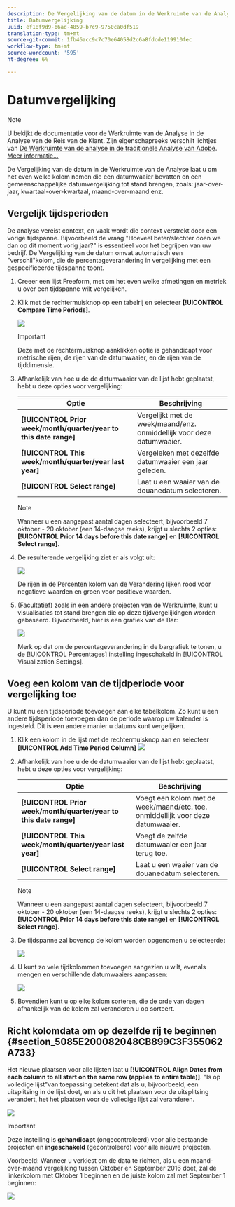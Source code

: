 ```yaml
---
description: De Vergelijking van de datum in de Werkruimte van de Analyse laat u om het even welke kolom nemen die een datumwaaier bevatten en een gemeenschappelijke datumvergelijking tot stand brengen, zoals jaar-over jaar, kwartaal-over-kwartaal, maand-over-maand, enz.
title: Datumvergelijking
uuid: ef18f9d9-b6ad-4859-b7c9-9750ca0df519
translation-type: tm+mt
source-git-commit: 1fb46acc9c7c70e64058d2c6a8fdcde119910fec
workflow-type: tm+mt
source-wordcount: '595'
ht-degree: 6%

---
```



# Datumvergelijking

>[!NOTE]
>
>U bekijkt de documentatie voor de Werkruimte van de Analyse in de Analyse van de Reis van de Klant. Zijn eigenschapreeks verschilt lichtjes van [De Werkruimte van de analyse in de traditionele Analyse van Adobe](https://docs.adobe.com/content/help/en/analytics/analyze/analysis-workspace/home.html). [Meer informatie...](/help/getting-started/cja-aa.md)

De Vergelijking van de datum in de Werkruimte van de Analyse laat u om het even welke kolom nemen die een datumwaaier bevatten en een gemeenschappelijke datumvergelijking tot stand brengen, zoals: jaar-over-jaar, kwartaal-over-kwartaal, maand-over-maand enz.

## Vergelijk tijdsperioden

De analyse vereist context, en vaak wordt die context verstrekt door een vorige tijdspanne. Bijvoorbeeld de vraag &quot;Hoeveel beter/slechter doen we dan op dit moment vorig jaar?&quot; is essentieel voor het begrijpen van uw bedrijf. De Vergelijking van de datum omvat automatisch een &quot;verschil&quot;kolom, die de percentageverandering in vergelijking met een gespecificeerde tijdspanne toont.

1. Creeer een lijst Freeform, met om het even welke afmetingen en metriek u over een tijdspanne wilt vergelijken.
1. Klik met de rechtermuisknop op een tabelrij en selecteer **[!UICONTROL Compare Time Periods]**.

   ![](assets/compare-time.png)

   >[!IMPORTANT]
   >
   >Deze met de rechtermuisknop aanklikken optie is gehandicapt voor metrische rijen, de rijen van de datumwaaier, en de rijen van de tijddimensie.

1. Afhankelijk van hoe u de de datumwaaier van de lijst hebt geplaatst, hebt u deze opties voor vergelijking:

   | Optie | Beschrijving |
   |---|---|
   | **[!UICONTROL Prior week/month/quarter/year to this date range]** | Vergelijkt met de week/maand/enz. onmiddellijk voor deze datumwaaier. |
   | **[!UICONTROL This week/month/quarter/year last year]** | Vergeleken met dezelfde datumwaaier een jaar geleden. |
   | **[!UICONTROL Select range]** | Laat u een waaier van de douanedatum selecteren. |

   >[!NOTE]
   >
   >Wanneer u een aangepast aantal dagen selecteert, bijvoorbeeld 7 oktober - 20 oktober (een 14-daagse reeks), krijgt u slechts 2 opties: **[!UICONTROL Prior 14 days before this date range]** en **[!UICONTROL Select range]**.

1. De resulterende vergelijking ziet er als volgt uit:

   ![](assets/compare-time-result.png)

   De rijen in de Percenten kolom van de Verandering lijken rood voor negatieve waarden en groen voor positieve waarden.

1. (Facultatief) zoals in een andere projecten van de Werkruimte, kunt u visualisaties tot stand brengen die op deze tijdvergelijkingen worden gebaseerd. Bijvoorbeeld, hier is een grafiek van de Bar:

   ![](assets/compare-time-barchart.png)

   Merk op dat om de percentageverandering in de bargrafiek te tonen, u de [!UICONTROL Percentages] instelling ingeschakeld in [!UICONTROL Visualization Settings].

## Voeg een kolom van de tijdperiode voor vergelijking toe

U kunt nu een tijdsperiode toevoegen aan elke tabelkolom. Zo kunt u een andere tijdsperiode toevoegen dan de periode waarop uw kalender is ingesteld. Dit is een andere manier u datums kunt vergelijken.

1. Klik een kolom in de lijst met de rechtermuisknop aan en selecteer **[!UICONTROL Add Time Period Column]** ![](assets/add-time-period-column.png)

1. Afhankelijk van hoe u de de datumwaaier van de lijst hebt geplaatst, hebt u deze opties voor vergelijking:

   | Optie | Beschrijving |
   |---|---|
   | **[!UICONTROL Prior week/month/quarter/year to this date range]** | Voegt een kolom met de week/maand/etc. toe. onmiddellijk voor deze datumwaaier. |
   | **[!UICONTROL This week/month/quarter/year last year]** | Voegt de zelfde datumwaaier een jaar terug toe. |
   | **[!UICONTROL Select range]** | Laat u een waaier van de douanedatum selecteren. |

   >[!NOTE]
   >
   >Wanneer u een aangepast aantal dagen selecteert, bijvoorbeeld 7 oktober - 20 oktober (een 14-daagse reeks), krijgt u slechts 2 opties: **[!UICONTROL Prior 14 days before this date range]** en **[!UICONTROL Select range]**.

1. De tijdspanne zal bovenop de kolom worden opgenomen u selecteerde:

   ![](assets/add-time-period-column2.png)

1. U kunt zo vele tijdkolommen toevoegen aangezien u wilt, evenals mengen en verschillende datumwaaiers aanpassen:

   ![](assets/add-time-period-column4.png)

1. Bovendien kunt u op elke kolom sorteren, die de orde van dagen afhankelijk van de kolom zal veranderen u op sorteert.

## Richt kolomdata om op dezelfde rij te beginnen {#section_5085E200082048CB899C3F355062A733}

Het nieuwe plaatsen voor alle lijsten laat u **[!UICONTROL Align Dates from each column to all start on the same row (applies to entire table)]**. &quot;Is op volledige lijst&quot;van toepassing betekent dat als u, bijvoorbeeld, een uitsplitsing in de lijst doet, en als u dit het plaatsen voor de uitsplitsing verandert, het het plaatsen voor de volledige lijst zal veranderen.

![](assets/date-comparison-setting.png)

>[!IMPORTANT]
>
>Deze instelling is **gehandicapt** (ongecontroleerd) voor alle bestaande projecten en **ingeschakeld** (gecontroleerd) voor alle nieuwe projecten.

Voorbeeld: Wanneer u verkiest om de data te richten, als u een maand-over-maand vergelijking tussen Oktober en September 2016 doet, zal de linkerkolom met Oktober 1 beginnen en de juiste kolom zal met September 1 beginnen:

![](assets/add-time-period-column3.png)

<!-- 

<p>See Jonny Moon's email from November 3. </p>

 -->

